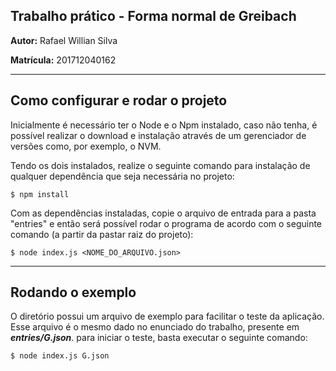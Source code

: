 ## Trabalho prático - Forma normal de Greibach

**Autor:** Rafael Willian Silva

**Matrícula:** 201712040162

------------------------

## Como configurar e rodar o projeto

Inicialmente é necessário ter o Node e o Npm instalado, caso não tenha, é possível realizar o download e instalação através de um gerenciador de versões como, por exemplo, o NVM.

Tendo os dois instalados, realize o seguinte comando para instalação de qualquer dependência que seja necessária no projeto:

```
$ npm install
```

Com as dependências instaladas, copie o arquivo de entrada para a pasta "entries" e então será possível rodar o programa de acordo com o seguinte comando (a partir da pastar raiz do projeto):

```
$ node index.js <NOME_DO_ARQUIVO.json>
```

------------------------

## Rodando o exemplo

O diretório possui um arquivo de exemplo para facilitar o teste da aplicação. Esse arquivo é o mesmo dado no enunciado do trabalho, presente em ***entries/G.json***. para iniciar o teste, basta executar o seguinte comando:

```
$ node index.js G.json
```